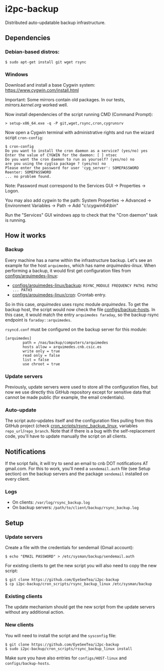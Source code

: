 # i2pc-backup

Distributed auto-updatable backup infrastructure.

## Dependencies

### Debian-based distros:

```
$ sudo apt-get install git wget rsync
```

### Windows

Download and install a base Cygwin system: https://www.cygwin.com/install.html

Important: Some mirrors contain old packages. In our tests, _mirrors.kernel.org_ worked well.

Now install dependencies of the script running CMD (Command Prompt):

```
> setup-x86_64.exe -q -P git,wget,rsync,cron,cygrunsrv
```

Now open a Cygwin terminal with administrative rights and run the wizard script `cron-config`:

```
$ cron-config
Do you want to install the cron daemon as a service? (yes/no) yes
Enter the value of CYGWIN for the daemon: [ ] ntsec
Do you want the cron daemon to run as yourself? (yes/no) no
are you using the cyglsa package ? (yes/no) no
Please enter the password for user 'cyg_server': SOMEPASSWORD
Reenter: SOMEPASSWORD
... no problem found.
```

Note: Password must correspond to the Services GUI -> Properties -> Logon.

You may also add cygwin to the path: System Properties -> Advanced -> Environment Variables -> Path -> Add "c:\cygwin64\bin"

Run the "Services" GUI windows app to check that the "Cron daemon" task is running.

## How it works

### Backup

Every machine has a name within the infrastructure backup. Let's see an example for the host `arquimedes`, which has name _arquimedes-linux_. When performing a backup, it would first get configuration files from [configs/arquimedes-linux](configs/arquimedes-linux):

  * [configs/arquimedes-linux/backup](configs/arquimedes-linux/backup): `RSYNC_MODULE FREQUENCY PATH1 PATH2 ... PATH3`
  * [configs/arquimedes-linux/cron](configs/arquimedes-linux/cron): Crontab entry.

So in this case, _arquimedes_ uses rsync module _arquimedes_. To get the backup host, the script would now check the file [configs/backup-hosts](configs/backup-hosts). In this case, it would match the entry `arquimedes faraday`, so the backup rsync endpoint is `faraday::arquimedes`.

`rsyncd.conf` must be configured on the backup server for this module:

```
[arquimedes]
        path = /nas/backup/computers/arquimedes
        hosts allow = arquimedes.cnb.csic.es
        write only = true
        read only = false
        list = false
        use chroot = true
```

### Update servers

Previously, update servers were used to store all the configuration files, but now we use directly this GitHub repository except for sensitive data that cannot be made public (for example, the email credentials).

### Auto-update

The script auto-updates itself and the configuration files pulling from this GitHub project (check [cron_scripts/rsync_backup_linux](cron_scripts/rsync_backup_linux), variables `repo_url`/`repo_branch`. Note that if there is a bug with the self-replacement code, you'll have to update manually the script on all clients.

## Notifications

If the script fails, it will try to send an email to cnb DOT notifications AT gmail.com. For this to work, you'll need a `sendemail.auth` file (see Setup section) on the backup servers and the package `sendemail` installed on every client.

### Logs

* On clients: `/var/log/rsync_backup.log`
* On backup servers: `/path/to/client/backup/rsync_backup.log`

## Setup

### Update servers

Create a file with the credentials for sendemail (Gmail account):

```
$ echo "EMAIL PASSWORD" > /etc/sysman/backup/sendemail.auth
```

For existing clients to get the new script you will also need to copy the new script:

```
$ git clone https://github.com/EyeSeeTea/i2pc-backup
$ cp i2pc-backup/cron_scripts/rsync_backup_linux /etc/sysman/backup
```

### Existing clients

The update mechanism should get the new script from the update servers without any additional action.

### New clients

You will need to install the script and the `sysconfig` file:

```
$ git clone https://github.com/EyeSeeTea/i2pc-backup
$ sudo i2pc-backup/cron_scripts/rsync_backup_linux install
```

Make sure you have also entries for `configs/HOST-linux` and `configs/backup-hosts`.